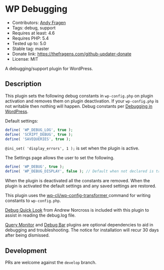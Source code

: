 # WP Debugging

* Contributors: [Andy Fragen](https://github.com/afragen)
* Tags: debug, support
* Requires at least: 4.6
* Requires PHP: 5.4
* Tested up to: 5.0
* Stable tag: master
* Donate link: <https://thefragens.com/github-updater-donate>
* License: MIT

A debugging/support plugin for WordPress.

## Description

This plugin sets the following debug constants in `wp-config.php` on plugin activation and removes them on plugin deactivation. If your `wp-config.php` is not writable then nothing will happen. Debug constants per [Debugging in WordPress](https://codex.wordpress.org/Debugging_in_WordPress).

Default settings:

```php
define( 'WP_DEBUG_LOG', true );
define( 'SCRIPT_DEBUG', true );
define( 'SAVEQUERIES', true );
```

`@ini_set( 'display_errors', 1 );` is set when the plugin is active.

The Settings page allows the user to set the following.

```php
define( 'WP_DEBUG', true );
define( 'WP_DEBUG_DISPLAY', false ); // Default when not declared is true.
```

When the plugin is deactivated all the constants are removed. When the plugin is activated the default settings and any saved settings are restored.

This plugin uses the [wp-cli/wp-config-transformer ](https://github.com/wp-cli/wp-config-transformer) command for writing constants to `wp-config.php`.

[Debug Quick Look](https://github.com/norcross/debug-quick-look) from Andrew Norcross is included with this plugin to assist in reading the debug.log file.

[Query Monitor](https://wordpress.org/plugins/query-monitor/) and [Debug Bar](https://wordpress.org/plugins/debug-bar/) plugins are optional dependencies to aid in debugging and troubleshooting. The notice for installation will recur 30 days after being dismissed.

## Development

PRs are welcome against the `develop` branch.
